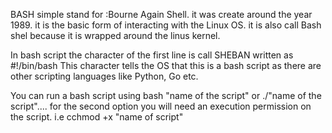 BASH simple stand for :Bourne Again Shell.
it was create around the year 1989. it is the basic form of interacting with the Linux OS.
it is also call Bash shel because it is wrapped around the linus kernel.

In bash script the character of the first line is call SHEBAN written as
#!/bin/bash
This character tells the OS that this is a bash script as there are other scripting languages like Python, Go etc.

You can run a bash script using 
bash "name of the script" or ./"name of the script".... for the second option you will need an execution permission on the script.
i.e cchmod +x "name of script"
